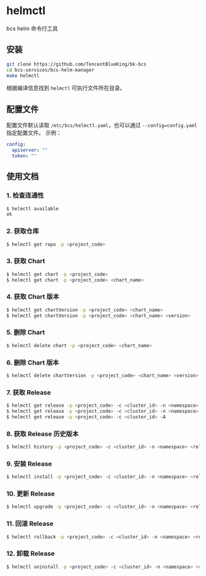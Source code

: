 # helmctl

bcs helm 命令行工具

## 安装

```bash
git clone https://github.com/TencentBlueKing/bk-bcs
cd bcs-services/bcs-helm-manager
make helmctl
```
根据编译信息找到 `helmctl` 可执行文件所在目录。

## 配置文件

配置文件默认读取 `/etc/bcs/helmctl.yaml`，也可以通过 `--config=config.yaml` 指定配置文件。
示例：
```yaml
config:
  apiserver: ""
  token: ""
```

## 使用文档

### 1. 检查连通性

```bash
$ helmctl available
ok
```

### 2. 获取仓库

```bash
$ helmctl get repo -p <project_code>
```

### 3. 获取 Chart

```bash
$ helmctl get chart -p <project_code> 
$ helmctl get chart -p <project_code> <chart_name>
```

### 4. 获取 Chart 版本

```bash
$ helmctl get chartVersion -p <project_code> <chart_name>
$ helmctl get chartVersion -p <project_code> <chart_name> <version>
```

### 5. 删除 Chart

```bash
$ helmctl delete chart -p <project_code> <chart_name>
```

### 6. 删除 Chart 版本

```bash
$ helmctl delete chartVersion -p <project_code> <chart_name> <version>
```

### 7. 获取 Release

```bash
$ helmctl get release -p <project_code> -c <cluster_id> -n <namespace>
$ helmctl get release -p <project_code> -c <cluster_id> -n <namespace> <name>
$ helmctl get release -p <project_code> -c <cluster_id> -A
```

### 8. 获取 Release 历史版本

```bash
$ helmctl history -p <project_code> -c <cluster_id> -n <namespace> <release_name>
```

### 9. 安装 Release

```bash
$ helmctl install -p <project_code> -c <cluster_id> -n <namespace> <release_name> <chart_name> <version> -f values.yaml --args=--wait=true --args=--timeout=600s
```

### 10. 更新 Release

```bash
$ helmctl upgrade -p <project_code> -c <cluster_id> -n <namespace> <release_name> <chart_name> <version> -f values.yaml --args=--wait=true --args=--timeout=600s
```

### 11. 回滚 Release

```bash
$ helmctl rollback -p <project_code> -c <cluster_id> -n <namespace> <release_name> <revision>
```

### 12. 卸载 Release

```bash
$ helmctl uninstall -p <project_code> -c <cluster_id> -n <namespace> <release_name>
```